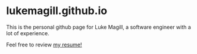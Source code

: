 # lukemagill.github.io

This is the personal github page for Luke Magill, a software engineer with a
lot of experience.

Feel free to review [my resume!](https://lukemagill.github.io/magill-luke.html)